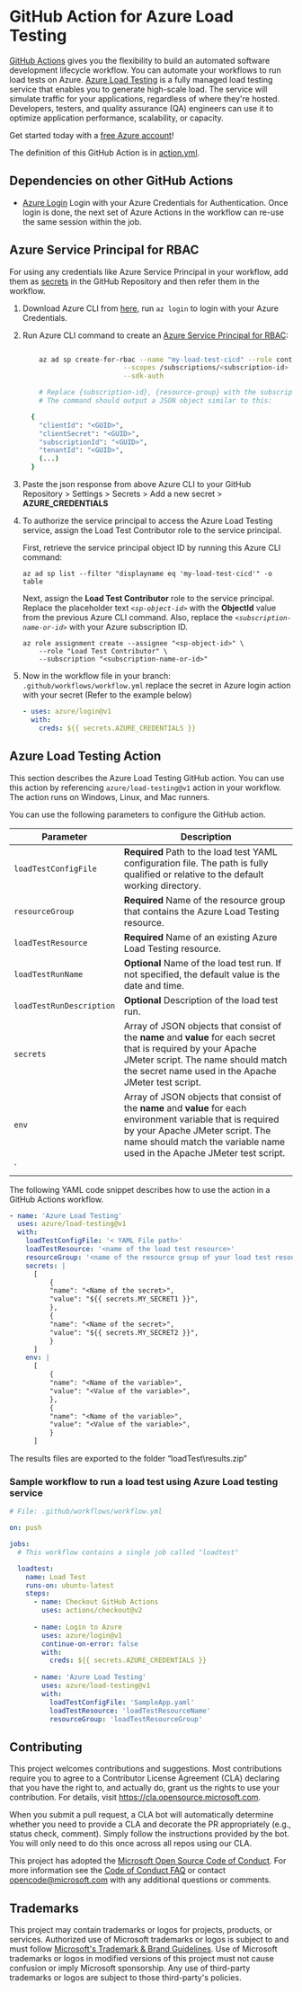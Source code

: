 # GitHub Action for Azure Load Testing

[GitHub Actions](https://help.github.com/en/articles/about-github-actions) gives you the flexibility to build an automated software development lifecycle workflow. You can automate your workflows to run load tests on Azure. [Azure Load Testing](https://docs.microsoft.com/azure/load-testing) is a fully managed load testing service that enables you to generate high-scale load. The service will simulate traffic for your applications, regardless of where they're hosted. Developers, testers, and quality assurance (QA) engineers can use it to optimize application performance, scalability, or capacity.

Get started today with a [free Azure account](https://azure.com/free/open-source)!

The definition of this GitHub Action is in [action.yml](/action.yml).

## Dependencies on other GitHub Actions
* [Azure Login](https://github.com/Azure/login) Login with your Azure Credentials for Authentication. Once login is done, the next set of Azure Actions in the workflow can re-use the same session within the job.

## Azure Service Principal for RBAC
For using any credentials like Azure Service Principal in your workflow, add them as [secrets](https://help.github.com/en/articles/virtual-enivronments-for-github-actions#creating-and-using-secrets-encrypted-variables) in the GitHub Repository and then refer them in the workflow.
1. Download Azure CLI from [here](https://docs.microsoft.com/en-us/cli/azure/install-azure-cli?view=azure-cli-latest), run `az login` to login with your Azure Credentials.
1. Run Azure CLI command to create an [Azure Service Principal for RBAC](https://docs.microsoft.com/en-us/azure/role-based-access-control/overview):
    ```bash

        az ad sp create-for-rbac --name "my-load-test-cicd" --role contributor \
                             --scopes /subscriptions/<subscription-id> \
                             --sdk-auth

        # Replace {subscription-id}, {resource-group} with the subscription, resource group details of the Azure Load Testing resource
        # The command should output a JSON object similar to this:

      {
        "clientId": "<GUID>",
        "clientSecret": "<GUID>",
        "subscriptionId": "<GUID>",
        "tenantId": "<GUID>",
        (...)
      }
    ```
1. Paste the json response from above Azure CLI to your GitHub Repository > Settings > Secrets > Add a new secret > **AZURE_CREDENTIALS**

1. To authorize the service principal to access the Azure Load Testing service, assign the Load Test Contributor role to the service principal.
    
    First, retrieve the service principal object ID by running this Azure CLI command:
    ```azurecli
    az ad sp list --filter "displayname eq 'my-load-test-cicd'" -o table
    ```
    
    Next, assign the **Load Test Contributor** role to the service principal. Replace the placeholder text *`<sp-object-id>`* with the **ObjectId** value from the previous Azure CLI command. Also, replace the *`<subscription-name-or-id>`* with your Azure subscription ID.

    ```azurecli
    az role assignment create --assignee "<sp-object-id>" \
        --role "Load Test Contributor" \
        --subscription "<subscription-name-or-id>"
    ```

1. Now in the workflow file in your branch: `.github/workflows/workflow.yml` replace the secret in Azure login action with your secret (Refer to the example below)

    ```yaml
    - uses: azure/login@v1
      with:
        creds: ${{ secrets.AZURE_CREDENTIALS }}
    ```
    
## Azure Load Testing Action

This section describes the Azure Load Testing GitHub action. You can use this action by referencing `azure/load-testing@v1` action in your workflow. The action runs on Windows, Linux, and Mac runners.

You can use the following parameters to configure the GitHub action.

|Parameter  |Description  |
|---------|---------|
|`loadTestConfigFile`    | **Required** Path to the load test YAML configuration file. The path is fully qualified or relative to the default working directory.        |
|`resourceGroup`     |  **Required** Name of the resource group that contains the Azure Load Testing resource.       |
|`loadTestResource`     |   **Required** Name of an existing Azure Load Testing resource.      |
|`loadTestRunName` |  **Optional** Name of the load test run. If not specified, the default value is the date and time. |
|`loadTestRunDescription` | **Optional** Description of the load test run.  |
|`secrets`   |   Array of JSON objects that consist of the **name** and **value** for each secret that is required by your Apache JMeter script. The name should match the secret name used in the Apache JMeter test script. |
|`env`     |   Array of JSON objects that consist of the **name** and **value** for each environment variable that is required by your Apache JMeter script. The name should match the variable name used in the Apache JMeter test script. |
|`

The following YAML code snippet describes how to use the action in a GitHub Actions workflow.

```yaml
- name: 'Azure Load Testing'
  uses: azure/load-testing@v1
  with:
    loadTestConfigFile: '< YAML File path>'
    loadTestResource: '<name of the load test resource>'
    resourceGroup: '<name of the resource group of your load test resource>' 
    secrets: |
      [
          {
          "name": "<Name of the secret>",
          "value": "${{ secrets.MY_SECRET1 }}",
          },
          {
          "name": "<Name of the secret>",
          "value": "${{ secrets.MY_SECRET2 }}",
          }
      ]
    env: |
      [
          {
          "name": "<Name of the variable>",
          "value": "<Value of the variable>",
          },
          {
          "name": "<Name of the variable>",
          "value": "<Value of the variable>",
          }
      ]
```

The results files are exported to the folder “loadTest\results.zip”

### Sample workflow to run a load test using Azure Load testing service

```yaml
# File: .github/workflows/workflow.yml

on: push

jobs:
  # This workflow contains a single job called "loadtest"

  loadtest:
    name: Load Test
    runs-on: ubuntu-latest
    steps:
      - name: Checkout GitHub Actions 
        uses: actions/checkout@v2
          
      - name: Login to Azure
        uses: azure/login@v1
        continue-on-error: false
        with:
          creds: ${{ secrets.AZURE_CREDENTIALS }}
        
      - name: 'Azure Load Testing'
        uses: azure/load-testing@v1
        with:
          loadTestConfigFile: 'SampleApp.yaml'
          loadTestResource: 'loadTestResourceName'
          resourceGroup: 'loadTestResourceGroup'
```

## Contributing

This project welcomes contributions and suggestions.  Most contributions require you to agree to a
Contributor License Agreement (CLA) declaring that you have the right to, and actually do, grant us
the rights to use your contribution. For details, visit https://cla.opensource.microsoft.com.

When you submit a pull request, a CLA bot will automatically determine whether you need to provide
a CLA and decorate the PR appropriately (e.g., status check, comment). Simply follow the instructions
provided by the bot. You will only need to do this once across all repos using our CLA.

This project has adopted the [Microsoft Open Source Code of Conduct](https://opensource.microsoft.com/codeofconduct/).
For more information see the [Code of Conduct FAQ](https://opensource.microsoft.com/codeofconduct/faq/) or
contact [opencode@microsoft.com](mailto:opencode@microsoft.com) with any additional questions or comments.


## Trademarks

This project may contain trademarks or logos for projects, products, or services. Authorized use of Microsoft 
trademarks or logos is subject to and must follow 
[Microsoft's Trademark & Brand Guidelines](https://www.microsoft.com/en-us/legal/intellectualproperty/trademarks/usage/general).
Use of Microsoft trademarks or logos in modified versions of this project must not cause confusion or imply Microsoft sponsorship.
Any use of third-party trademarks or logos are subject to those third-party's policies.
